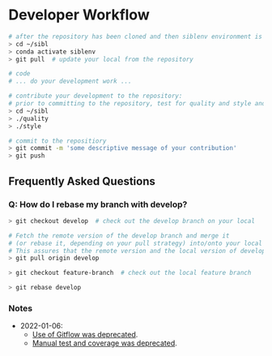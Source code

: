 # Developer Workflow

```bash
# after the repository has been cloned and then siblenv environment is set up
> cd ~/sibl
> conda activate siblenv
> git pull  # update your local from the repository

# code
# ... do your development work ...

# contribute your development to the repository:
# prior to committing to the repository, test for quality and style and resolve any errors
> cd ~/sibl
> ./quality
> ./style

# commit to the repositiory
> git commit -m 'some descriptive message of your contribution'
> git push
```

## Frequently Asked Questions

### Q: How do I rebase my branch with develop?

```bash
> git checkout develop  # check out the develop branch on your local

# Fetch the remote version of the develop branch and merge it
# (or rebase it, depending on your pull strategy) into/onto your local branch.
# This assures that the remote version and the local version of develop are the same
> git pull origin develop

> git checkout feature-branch  # check out the local feature branch

> git rebase develop
```

### Notes

* 2022-01-06:
  * [Use of Gitflow was deprecated](deprecated.md#deprecated-use-of-gitflow).
  * [Manual test and coverage was deprecated](deprecated.md#manual-test-and-coverage).
